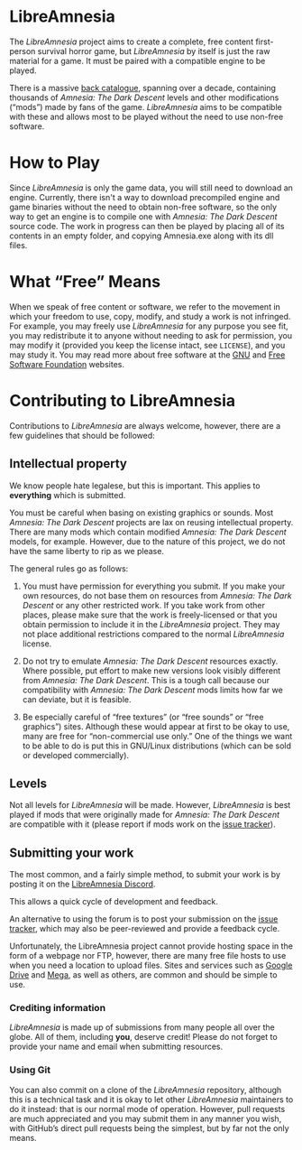 # LibreAmnesia

The *LibreAmnesia* project aims to create a complete, free content first-person survival horror game, but *LibreAmnesia* by itself is just the raw material for a game. It must be paired with a compatible engine to be played.

There is a massive [back catalogue](https://www.moddb.com/games/amnesia-the-dark-descent), spanning over a decade, containing thousands of *Amnesia: The Dark Descent* levels and other modifications (“mods”) made by fans of the game. *LibreAmnesia* aims to be compatible with these and allows most to be played without the need to use non-free software.

# How to Play

Since *LibreAmnesia* is only the game data, you will still need to download an engine. Currently, there isn't a way to download precompiled engine and game binaries without the need to obtain non-free software, so the only way to get an engine is to compile one with *Amnesia: The Dark Descent* source code. The work in progress can then be played by placing all of its contents in an empty folder, and copying Amnesia.exe along with its dll files.

# What “Free” Means

When we speak of free content or software, we refer to the movement in which your freedom to use, copy, modify, and study a work is not infringed. For example, you may freely use *LibreAmnesia* for any purpose you see fit, you may redistribute it to anyone without needing to ask for permission, you may modify it (provided you keep the license intact, see `LICENSE`), and you may study it. You may read more about free software at the [GNU](http://www.gnu.org/) and [Free Software Foundation](http://www.fsf.org) websites.

# Contributing to LibreAmnesia

Contributions to *LibreAmnesia* are always welcome, however, there are a few guidelines that should be followed:

## Intellectual property

We know people hate legalese, but this is important. This applies to **everything** which is submitted.

You must be careful when basing on existing graphics or sounds. Most *Amnesia: The Dark Descent* projects are lax on reusing intellectual property. There are many mods which contain modified *Amnesia: The Dark Descent* models, for example. However, due to the nature of this project, we do not have the same liberty to rip as we please.

The general rules go as follows:

  1. You must have permission for everything you submit. If you make your own resources, do not base them on resources from *Amnesia: The Dark Descent* or any other restricted work. If you take work from other places, please make sure that the work is freely-licensed or that you obtain permission to include it in the *LibreAmnesia* project. They may not place additional restrictions compared to the normal *LibreAmnesia* license.

  2. Do not try to emulate *Amnesia: The Dark Descent* resources exactly. Where possible, put effort to make new versions look visibly different from *Amnesia: The Dark Descent*. This is a tough call because our compatibility with *Amnesia: The Dark Descent* mods limits how far we can deviate, but it is feasible.
  
  3. Be especially careful of “free textures” (or “free sounds” or “free graphics”) sites. Although these would appear at first to be okay to use, many are free for “non-commercial use only.” One of the things we want to be able to do is put this in GNU/Linux distributions (which can be sold or developed commercially).

## Levels

Not all levels for *LibreAmnesia* will be made. However, *LibreAmnesia* is best played if mods that were originally made for *Amnesia: The Dark Descent* are compatible with it (please report if mods work on the [issue tracker](https://github.com/Phantasm42/LibreAmnesia/issues)).

## Submitting your work

The most common, and a fairly simple method, to submit your work is by posting it on the [LibreAmnesia Discord](https://discord.gg/7t2qr7R3mp).

This allows a quick cycle of development and feedback.

An alternative to using the forum is to post your submission on the [issue tracker](https://github.com/Phantasm42/LibreAmnesia/issues), which may also be peer-reviewed and provide a feedback cycle.

Unfortunately, the LibreAmnesia project cannot provide hosting space in the form of a webpage nor FTP, however, there are many free file hosts to use when you need a location to upload files. Sites and services such as [Google Drive](https://drive.google.com/) and [Mega](https://mega.co.nz/), as well as others, are common and should be simple to use.

### Crediting information

*LibreAmnesia* is made up of submissions from many people all over the globe. All of them, including **you**, deserve credit! Please do not forget to provide your name and email when submitting resources.

### Using Git

You can also commit on a clone of the *LibreAmnesia* repository, although this is a technical task and it is okay to let other *LibreAmnesia* maintainers to do it instead: that is our normal mode of operation. However, pull requests are much appreciated and you may submit them in any manner you wish, with GitHub’s direct pull requests being the simplest, but by far not the only means.
